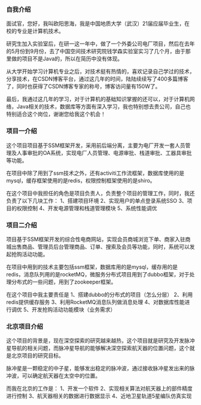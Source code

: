 ### 自我介绍

面试官，您好，我叫欧阳思海，我是中国地质大学（武汉）21届应届毕业生，在校的专业是计算机技术。

研究生加入实验室后，在研一这一年中，做了一个外委公司电厂项目，然后在去年的5月份到9月份，去了中国空间技术研究院钱学森实验室实习了几个月，由于那里做的项目不是Java的，所以在简历中没有体现。

从大学开始学习计算机专业之后，对技术挺有热情的，喜欢记录自己学过的技术，分享技术，在CSDN博客平台，通过这几年的时间，陆陆续续写了400多篇博客了，同时也获得了CSDN博客专家的称号，博客访问量有150W了。

最后，我通过这几年的学习，对于计算机的基础知识掌握的还可以，对于计算机网络，Java相关的技术，数据库等方面有深入学习，我也特别想去贵公司，自己也特别适合这个岗位，谢谢您给我这个机会！

### 项目一介绍

这个项目项目基于SSM框架开发，采用前后端分离，主要为电厂开发一套人员管理及人事审批的OA系统，实现电厂人员管理、电源审批、栈道审批、工器具审批等功能。

在项目中除了用到了ssm技术之外，还有activiti工作流框架，数据库使用的是mysql，缓存框架使用的是redis，权限控制框架使用的是shiro。

在这个项目中我担任的角色是项目负责人，负责整个项目的管理工作，同时，我还负责了以下几块工作：
1、搭建项目环境
2、实现用户的单点登录系统SSO
3、项目的权限控制
4、开发电源管理和栈道管理模块
5、系统性能调优


### 项目二介绍

项目基于SSM框架开发的综合性电商网站，实现会员商城浏览下单、商家入驻商城出售商品、管理员后台管理商品、订单、搜索及会员等功能，同时，系统可以发起抢购活动功能。

在项目中用到的技术主要包括ssm框架，数据库用的是mysql，缓存用的是redis，消息队列用的是rocketMQ，微服务分布式项目用到了dubbo框架，对于处理分布式的一些问题，用到了zookeeper框架。

在这个项目中我主要责任是
1、搭建dubbo的分布式的项目（怎么分层）
2、利用redis提供缓存服务
3、利用RocketMQ消息队列做消息处理
4、对数据库性能进行调优
5、开发抢购活动功能模块（业务需求）

### 北京项目介绍

这个项目的背景是，现在深空探索的研究越来越热，这个项目就是研究及开发脉冲星导航的相关问题，而脉冲星导航的能够解决深空探索航天器的位置问题，这个就是北京项目的研究目标。

脉冲星是一颗稳定的中子星，能够发出稳定的脉冲波，通过接收脉冲星发出来的脉冲波，可以确定航天器在太空中的位置。

而我在北京的工作是：
1、开发一个软件
2、实现相关算法对航天器上的部件精度进行控制
3、航天器相关的数据进行数据显示
4、近地卫星轨道5星编队仿真实现